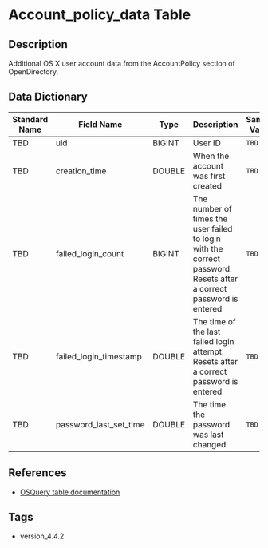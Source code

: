# Account_policy_data Table

## Description
Additional OS X user account data from the AccountPolicy section of OpenDirectory.

## Data Dictionary
|Standard Name|Field Name|Type|Description|Sample Value|
|---|---|---|---|---|
|TBD|uid|BIGINT|User ID|`TBD`|
|TBD|creation_time|DOUBLE|When the account was first created|`TBD`|
|TBD|failed_login_count|BIGINT|The number of times the user failed to login with the correct password. Resets after a correct password is entered|`TBD`|
|TBD|failed_login_timestamp|DOUBLE|The time of the last failed login attempt. Resets after a correct password is entered|`TBD`|
|TBD|password_last_set_time|DOUBLE|The time the password was last changed|`TBD`|

## References
* [OSQuery table documentation](https://osquery.io/schema/current#account_policy_data)

## Tags
* version_4.4.2